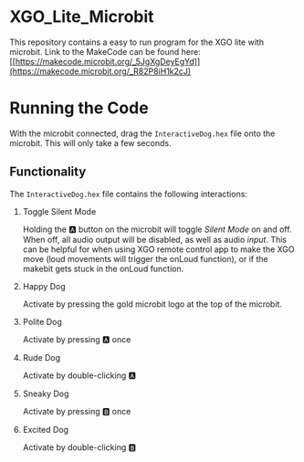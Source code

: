 # XGO_Lite_Microbit
This repository contains a easy to run program for the XGO lite with microbit. 
Link to the MakeCode can be found here: [[https://makecode.microbit.org/_5JgXgDeyEgYd]](https://makecode.microbit.org/_R82P8iH1k2cJ)

# Running the Code
With the microbit connected, drag the `InteractiveDog.hex` file onto the microbit. This will only take a few seconds. 

## Functionality
The `InteractiveDog.hex` file contains the following interactions:
1. Toggle Silent Mode

    Holding the 🅰️ button on the microbit will toggle *Silent Mode* on and off. When off, all audio output will be disabled, as well as audio *input*. This can be helpful for when using XGO remote control app to make the XGO move (loud movements will trigger the onLoud function), or if the makebit gets stuck in the onLoud function. 

2. Happy Dog

    Activate by pressing the gold microbit logo at the top of the microbit.

3. Polite Dog

    Activate by pressing 🅰️ once

4. Rude Dog

    Activate by double-clicking 🅰️ 

5. Sneaky Dog

    Activate by pressing 🅱️ once

6. Excited Dog

    Activate by double-clicking 🅱️

